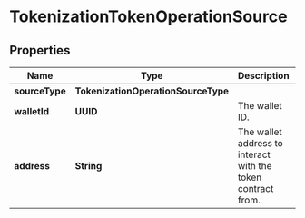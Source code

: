 

# TokenizationTokenOperationSource


## Properties

| Name | Type | Description | Notes |
|------------ | ------------- | ------------- | -------------|
|**sourceType** | **TokenizationOperationSourceType** |  |  |
|**walletId** | **UUID** | The wallet ID. |  |
|**address** | **String** | The wallet address to interact with the token contract from. |  |



